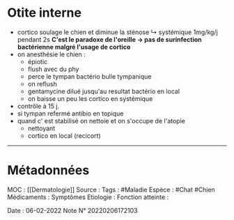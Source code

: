 # Otite interne
-   cortico soulage le chien et diminue la sténose ↳ systémique 1mg/kg/j pendant 2s **C'est le paradoxe de l'oreille → pas de surinfection bactérienne malgré l'usage de cortico**
-   on anesthésie le chien :
	-   épiotic
	-   flush avec du phy
	-   perce le tympan bactério bulle tympanique
	-   on reflush
	-   gentamycine dilué jusqu'au resultat bactério en local
	-   on baisse un peu les cortico en systémique
-   contrôle à 15 j.
-   si tympan refermé antibio en topique
-   quand c' est stabilisé on nettoie et on s'occupe de l'atopie
	-   nettoyant
	-   cortico en local (recicort)
***

# Métadonnées
MOC : [[Dermatologie]]
Source :
Tags : #Maladie 
	Espèce : #Chat  #Chien 
	Médicaments :
	Symptômes
	Etiologie :
	Fonction atteinte :
	
Date : 06-02-2022
Note N° 20220206172103